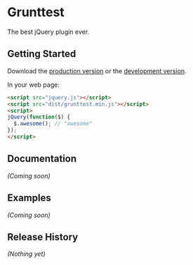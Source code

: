 # Grunttest

The best jQuery plugin ever.

## Getting Started
Download the [production version][min] or the [development version][max].

[min]: https://raw.github.com/lawrence.norton/grunttest/master/dist/grunttest.min.js
[max]: https://raw.github.com/lawrence.norton/grunttest/master/dist/grunttest.js

In your web page:

```html
<script src="jquery.js"></script>
<script src="dist/grunttest.min.js"></script>
<script>
jQuery(function($) {
  $.awesome(); // "awesome"
});
</script>
```

## Documentation
_(Coming soon)_

## Examples
_(Coming soon)_

## Release History
_(Nothing yet)_
